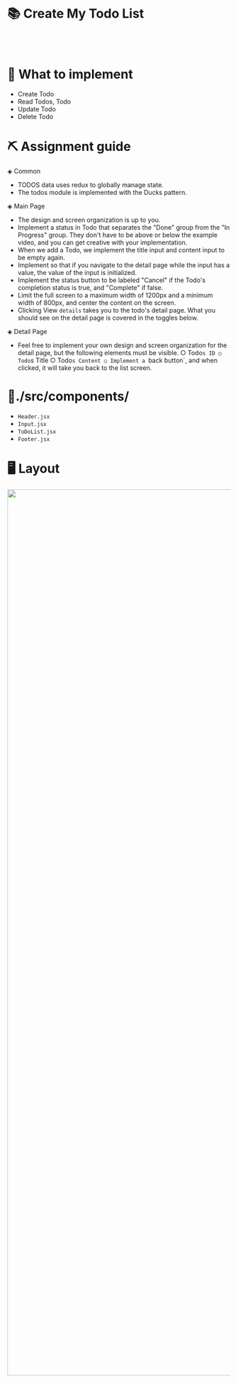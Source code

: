 # 📚 Create My Todo List
<br/>
<br/>

# 🚩 What to implement

- Create Todo
- Read Todos, Todo
- Update Todo
- Delete Todo

# ⛏ Assignment guide
◈ Common
- TODOS data uses redux to globally manage state.
- The todos module is implemented with the Ducks pattern.

◈ Main Page
- The design and screen organization is up to you.
- Implement a status in Todo that separates the "Done" group from the "In Progress" group. They don't have to be above or below the example video, and you can get creative with your implementation.
- When we add a Todo, we implement the title input and content input to be empty again.
- Implement so that if you navigate to the detail page while the input has a value, the value of the input is initialized.
- Implement the status button to be labeled "Cancel" if the Todo's completion status is true, and "Complete" if false.
- Limit the full screen to a maximum width of 1200px and a minimum width of 800px, and center the content on the screen.
- Clicking View `details` takes you to the todo's detail page. What you should see on the detail page is covered in the toggles below.

◈ Detail Page
- Feel free to implement your own design and screen organization for the detail page, but the following elements must be visible.
  ○ Todo`s ID
  ○ Todo`s Title
  ○ Todo`s Content
  ○ Implement a `back button`, and when clicked, it will take you back to the list screen.

# 📁./src/components/

- `Header.jsx` 
- `Input.jsx`
- `ToDoList.jsx` 
- `Footer.jsx` 

# 🖥️ Layout

<img src="https://github.com/pigrok/todolist-pjt/assets/129926477/5274316b-cbd9-4679-990e-1fcd971bd8a5" width="2000"/>
